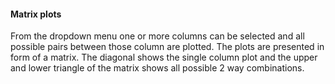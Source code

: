 <h4>Matrix plots</h4>
From the dropdown menu one or more columns can be selected and all possible pairs between those column are plotted. The plots are presented in form of a matrix. The diagonal shows the single column plot and the upper and lower triangle of the matrix shows all possible 2 way combinations.
